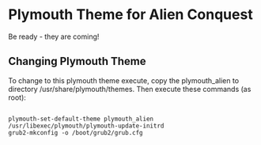 # Plymouth Theme for Alien Conquest

Be ready - they are coming!

## Changing Plymouth Theme

To change to this plymouth theme execute, copy the plymouth_alien to
directory /usr/share/plymouth/themes. Then execute these commands (as
root):

<code>
plymouth-set-default-theme plymouth_alien
/usr/libexec/plymouth/plymouth-update-initrd
grub2-mkconfig -o /boot/grub2/grub.cfg 
</code>